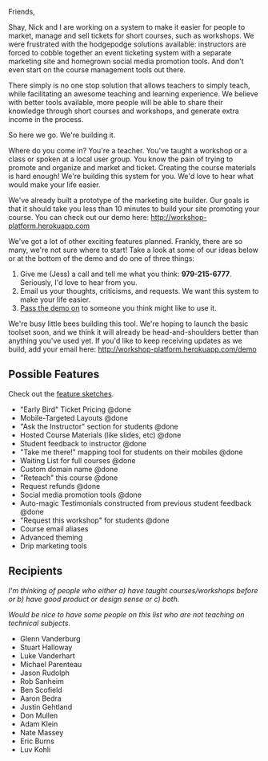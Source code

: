 Friends,

Shay, Nick and I are working on a system to make it easier for people to market, manage and sell tickets for short courses, such as workshops.  We were frustrated with the hodgepodge solutions available: instructors are forced to cobble together an event ticketing system with a separate marketing site and homegrown social media promotion tools.  And don't even start on the course management tools out there.

There simply is no one stop solution that allows teachers to simply teach, while facilitating an awesome teaching and learning experience.  We believe with better tools available, more people will be able to share their knowledge through short courses and workshops, and generate extra income in the process.

So here we go.  We're building it.

Where do you come in?  You're a teacher.  You've taught a workshop or a class or spoken at a local user group.  You know the pain of trying to promote and organize and market and ticket.  Creating the course materials is hard enough!  We're building this system for you.  We'd love to hear what would make your life easier.

We've already built a prototype of the marketing site builder.  Our goals is that it should take you less than 10 minutes to build your site promoting your course.  You can check out our demo here: http://workshop-platform.herokuapp.com

We've got a lot of other exciting features planned.  Frankly, there are so many, we're not sure where to start!  Take a look at some of our ideas below or at the bottom of the demo and do one of three things:

1. Give me (Jess) a call and tell me what you think: **979-215-6777**.  Seriously, I'd love to hear from you.
2. Email us your thoughts, criticisms, and requests.  We want this system to make your life easier.
3. [Pass the demo on](mailto:jessmartin@gmail.com,subject?) to someone you think might like to use it.

We're busy little bees building this tool.  We're hoping to launch the basic toolset soon, and we think it will already be head-and-shoulders better than anything you've used yet.  If you'd like to keep receiving updates as we build, add your email here: http://workshop-platform.herokuapp.com/demo

## Possible Features

Check out the [feature sketches](https://www.dropbox.com/sh/miiuyqsfnht2wwg/XdhEsTJSzq).

- "Early Bird" Ticket Pricing @done
- Mobile-Targeted Layouts @done
- "Ask the Instructor" section for students @done
- Hosted Course Materials (like slides, etc) @done
- Student feedback to instructor @done
- "Take me there!" mapping tool for students on their mobiles @done
- Waiting List for full courses @done
- Custom domain name @done
- "Reteach" this course @done
- Request refunds @done
- Social media promotion tools @done
- Auto-magic Testimonials constructed from previous student feedback @done
- "Request this workshop" for students @done
- Course email aliases 
- Advanced theming
- Drip marketing tools

## Recipients

*I'm thinking of people who either a) have taught courses/workshops
before or b) have good product or design sense or c) both.*

*Would be nice to have some people on this list who are not teaching
on technical subjects.*

- Glenn Vanderburg
- Stuart Halloway
- Luke Vanderhart
- Michael Parenteau
- Jason Rudolph
- Rob Sanheim
- Ben Scofield
- Aaron Bedra
- Justin Gehtland
- Don Mullen
- Adam Klein
- Nate Massey
- Eric Burns
- Luv Kohli 

